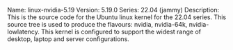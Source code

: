 Name:    linux-nvidia-5.19
Version: 5.19.0
Series:  22.04 (jammy)
Description:
    This is the source code for the Ubuntu linux kernel for the 22.04 series. This
    source tree is used to produce the flavours: nvidia, nvidia-64k, nvidia-lowlatency.
    This kernel is configured to support the widest range of desktop, laptop and
    server configurations.
